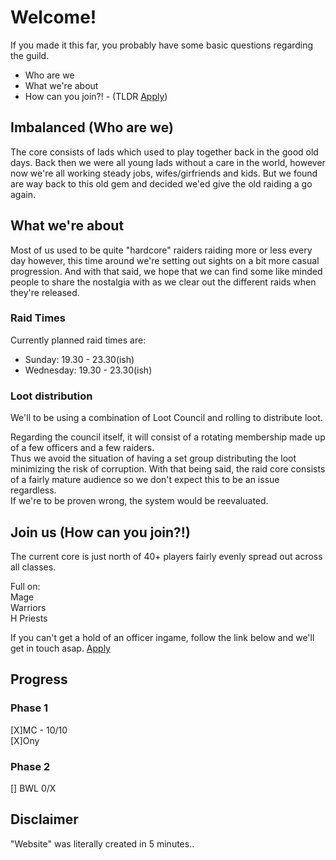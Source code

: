 # Welcome!

If you made it this far, you probably have some basic questions regarding the guild.
- Who are we
- What we're about
- How can you join?! - (TLDR [Apply](https://forms.gle/L4999y2iGFdHx6Sf9))

## Imbalanced (Who are we)

The core consists of lads which used to play together back in the good old days. 
Back then we were all young lads without a care in the world, however now we're all working steady
jobs, wifes/girfriends and kids. But we found are way back to this old gem and decided we'ed give
the old raiding a go again.

## What we're about

Most of us used to be quite "hardcore" raiders raiding more or less every day however, this time around
we're setting out sights on a bit more casual progression. And with that said, we hope that we can
find some like minded people to share the nostalgia with as we clear out the different raids when they're
released.

### Raid Times
Currently planned raid times are:
* Sunday: 19.30 - 23.30(ish)
* Wednesday: 19.30 - 23.30(ish)

### Loot distribution
We'll to be using a combination of Loot Council and rolling to distribute loot.

Regarding the council itself, it will consist of a rotating membership made up of a few officers and a few raiders.  
Thus we avoid the situation of having a set group distributing the loot minimizing the risk of corruption. With that being said, the raid core consists of a fairly mature audience so we don't expect this to be an issue regardless.  
If we're to be proven wrong, the system would be reevaluated.

## Join us (How can you join?!)

The current core is just north of 40+ players fairly evenly spread out across all classes.  

Full on:  
Mage  
Warriors  
H Priests

If you can't get a hold of an officer ingame, follow the link below and we'll get in touch asap.
[Apply](https://forms.gle/L4999y2iGFdHx6Sf9)

## Progress

### Phase 1  

[X]MC - 10/10  
[X]Ony  

### Phase 2  
[] BWL 0/X

## Disclaimer

"Website" was literally created in 5 minutes..

